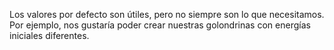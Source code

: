 Los valores por defecto son útiles, pero no siempre son lo que necesitamos. Por ejemplo, nos gustaría poder crear nuestras golondrinas con energías iniciales diferentes. 